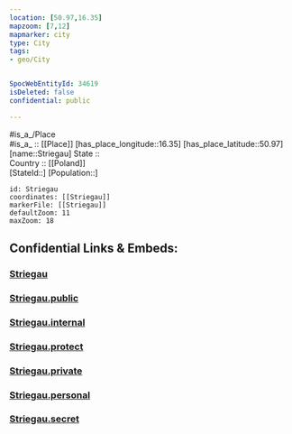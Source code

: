 ```yaml
---
location: [50.97,16.35] 
mapzoom: [7,12] 
mapmarker: city 
type: City
tags:
- geo/City


SpocWebEntityId: 34619
isDeleted: false
confidential: public

---
```

#is_a_/Place  
#is_a_ :: [[Place]] 
[has_place_longitude::16.35] 
[has_place_latitude::50.97] 
[name::Striegau] 
State ::  
Country :: [[Poland]]  
[StateId::] 
[Population::] 



```leaflet
id: Striegau
coordinates: [[Striegau]] 
markerFile: [[Striegau]] 
defaultZoom: 11 
maxZoom: 18
```


## Confidential Links & Embeds: 

### [Striegau](/_Standards/Earth/Continent/Europe/Europe~East/Poland/Provinces~Poland/Lower_Silesian/City/Striegau.md) 

### [Striegau.public](/_public/Earth/Continent/Europe/Europe~East/Poland/Provinces~Poland/Lower_Silesian/City/Striegau.public.md) 

### [Striegau.internal](/_internal/Earth/Continent/Europe/Europe~East/Poland/Provinces~Poland/Lower_Silesian/City/Striegau.internal.md) 

### [Striegau.protect](/_protect/Earth/Continent/Europe/Europe~East/Poland/Provinces~Poland/Lower_Silesian/City/Striegau.protect.md) 

### [Striegau.private](/_private/Earth/Continent/Europe/Europe~East/Poland/Provinces~Poland/Lower_Silesian/City/Striegau.private.md) 

### [Striegau.personal](/_personal/Earth/Continent/Europe/Europe~East/Poland/Provinces~Poland/Lower_Silesian/City/Striegau.personal.md) 

### [Striegau.secret](/_secret/Earth/Continent/Europe/Europe~East/Poland/Provinces~Poland/Lower_Silesian/City/Striegau.secret.md)

